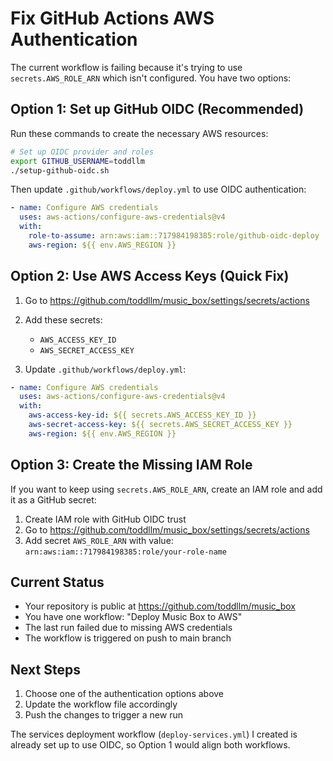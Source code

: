 # Fix GitHub Actions AWS Authentication

The current workflow is failing because it's trying to use `secrets.AWS_ROLE_ARN` which isn't configured. You have two options:

## Option 1: Set up GitHub OIDC (Recommended)

Run these commands to create the necessary AWS resources:

```bash
# Set up OIDC provider and roles
export GITHUB_USERNAME=toddllm
./setup-github-oidc.sh
```

Then update `.github/workflows/deploy.yml` to use OIDC authentication:

```yaml
- name: Configure AWS credentials
  uses: aws-actions/configure-aws-credentials@v4
  with:
    role-to-assume: arn:aws:iam::717984198385:role/github-oidc-deploy
    aws-region: ${{ env.AWS_REGION }}
```

## Option 2: Use AWS Access Keys (Quick Fix)

1. Go to https://github.com/toddllm/music_box/settings/secrets/actions
2. Add these secrets:
   - `AWS_ACCESS_KEY_ID`
   - `AWS_SECRET_ACCESS_KEY`

3. Update `.github/workflows/deploy.yml`:

```yaml
- name: Configure AWS credentials
  uses: aws-actions/configure-aws-credentials@v4
  with:
    aws-access-key-id: ${{ secrets.AWS_ACCESS_KEY_ID }}
    aws-secret-access-key: ${{ secrets.AWS_SECRET_ACCESS_KEY }}
    aws-region: ${{ env.AWS_REGION }}
```

## Option 3: Create the Missing IAM Role

If you want to keep using `secrets.AWS_ROLE_ARN`, create an IAM role and add it as a GitHub secret:

1. Create IAM role with GitHub OIDC trust
2. Go to https://github.com/toddllm/music_box/settings/secrets/actions
3. Add secret `AWS_ROLE_ARN` with value: `arn:aws:iam::717984198385:role/your-role-name`

## Current Status

- Your repository is public at https://github.com/toddllm/music_box
- You have one workflow: "Deploy Music Box to AWS"
- The last run failed due to missing AWS credentials
- The workflow is triggered on push to main branch

## Next Steps

1. Choose one of the authentication options above
2. Update the workflow file accordingly
3. Push the changes to trigger a new run

The services deployment workflow (`deploy-services.yml`) I created is already set up to use OIDC, so Option 1 would align both workflows.